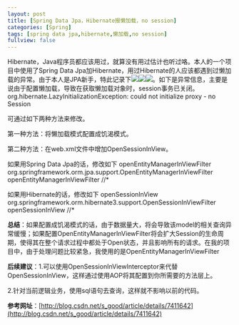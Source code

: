```yaml
---
layout: post
title: [Spring Data Jpa，Hibernate报懒加载，no session]
categories: [Spring]
tags: [spring data jpa,hibernate,懒加载,no session]
fullview: false
---
```

Hibernate，Java程序员都应该用过，就算没有用过估计也听过咯。本人的一个项目中使用了Spring Data Jpa加Hibernate，用过Hibernate的人应该都遇到过懒加载的异常。由于本人是JPA新手，特此记录下![](http://img.baidu.com/hi/jx2/j_0028.gif)![](http://img.baidu.com/hi/jx2/j_0028.gif)![](http://img.baidu.com/hi/jx2/j_0028.gif)。如下是异常信息，主要是说由于配置懒加载，导致在获取懒加载对象时，session事务已关闭。
org.hibernate.LazyInitializationException: could not initialize proxy - no Session

可通过如下两种方法来修改。

第一种方法：将懒加载模式配置成饥渴模式。

第二种方法：在web.xml文件中增加OpenSessionInView。

如果用Spring Data Jpa的话，修改如下
<filter> <filter-name>openEntityManagerInViewFilter</filter-name> <filter-class>org.springframework.orm.jpa.support.OpenEntityManagerInViewFilter</filter-class> </filter> <filter-mapping> <filter-name>openEntityManagerInViewFilter</filter-name> <url-pattern>//*</url-pattern> </filter-mapping>

如果用Hibernate的话，修改如下
<filter> <filter-name>openSessionInView</filter-name> <filter-class>org.springframework.orm.hibernate3.support.OpenSessionInViewFilter</filter-class> </filter> <filter-mapping> <filter-name>openSessionInView</filter-name> <url-pattern>//*</url-pattern> </filter-mapping>

**总结**：如果配置成饥渴模式的话，由于数据量大，将会导致该model的相关查询异常缓慢；如果配置OpenEntityManagerInViewFilter将会扩大Session的生命周期，使得其在整个请求过程中都处于Open状态，并且影响所有的请求。在我的项目中，由于处理问题比较紧急，我使用的是OpenEntityManagerInViewFilter

**后续建议**：1.可以使用OpenSessionInViewInterceptor来代替OpenSessionInView，这样通过使用AOP将其配置到你所需要的方法层上。

2.针对当前逻辑业务，使用sql语句去查询，这样就不影响以前的代码。

**参考网址**：[http://blog.csdn.net/s_good/article/details/7411642](http://blog.csdn.net/s_good/article/details/7411642)
